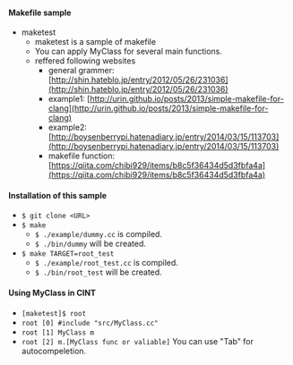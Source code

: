 #### Makefile sample
  * maketest
    * maketest is a sample of makefile
    * You can apply MyClass for several main functions.
    * reffered following websites
      * general grammer: [http://shin.hateblo.jp/entry/2012/05/26/231036](http://shin.hateblo.jp/entry/2012/05/26/231036)
      * example1: [http://urin.github.io/posts/2013/simple-makefile-for-clang](http://urin.github.io/posts/2013/simple-makefile-for-clang)
      * example2: [http://boysenberrypi.hatenadiary.jp/entry/2014/03/15/113703](http://boysenberrypi.hatenadiary.jp/entry/2014/03/15/113703)
      * makefile function: [https://qiita.com/chibi929/items/b8c5f36434d5d3fbfa4a](https://qiita.com/chibi929/items/b8c5f36434d5d3fbfa4a)

#### Installation of this sample
  * `$ git clone <URL>`
  * `$ make`
    * `$ ./example/dummy.cc` is compiled.
    * `$ ./bin/dummy` will be created.
  * `$ make TARGET=root_test`
    * `$ ./example/root_test.cc` is compiled.
    * `$ ./bin/root_test` will be created.
  
#### Using MyClass in CINT
  * `[maketest]$ root`
  * `root [0] #include "src/MyClass.cc"`
  * `root [1] MyClass m`
  * `root [2] m.[MyClass func or valiable]` You can use "Tab" for autocompeletion. 
  
